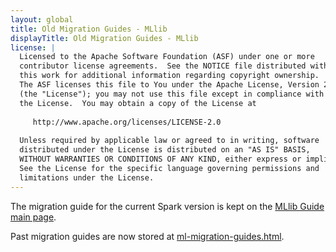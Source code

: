 ```yaml
---
layout: global
title: Old Migration Guides - MLlib
displayTitle: Old Migration Guides - MLlib
license: |
  Licensed to the Apache Software Foundation (ASF) under one or more
  contributor license agreements.  See the NOTICE file distributed with
  this work for additional information regarding copyright ownership.
  The ASF licenses this file to You under the Apache License, Version 2.0
  (the "License"); you may not use this file except in compliance with
  the License.  You may obtain a copy of the License at
 
     http://www.apache.org/licenses/LICENSE-2.0
 
  Unless required by applicable law or agreed to in writing, software
  distributed under the License is distributed on an "AS IS" BASIS,
  WITHOUT WARRANTIES OR CONDITIONS OF ANY KIND, either express or implied.
  See the License for the specific language governing permissions and
  limitations under the License.
---
```


The migration guide for the current Spark version is kept on the [MLlib Guide main page](ml-guide.html#migration-guide).

Past migration guides are now stored at [ml-migration-guides.html](ml-migration-guides.html).
